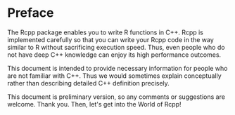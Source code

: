 # Preface

The Rcpp package enables you to write R functions in C++. Rcpp is implemented carefully so that you can write your Rcpp code in the way similar to R without sacrificing execution speed. Thus, even people who do not have deep C++ knowledge can enjoy its high performance outcomes.

This document is intended to provide necessary information for people who are not familiar with C++. Thus we would sometimes explain conceptually rather than describing detailed C++ definition precisely.

This document is preliminary version, so any comments or suggestions are welcome. Thank you. Then, let's get into the World of Rcpp!



 
 
 
 
 
 